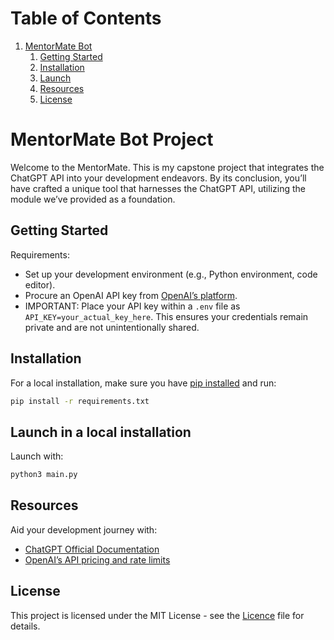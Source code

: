 
# Table of Contents

1.  [MentorMate Bot](#org544b433)
    1.  [Getting Started](#orgcbe7844)
    2.  [Installation](#org9c4e782)
    3.  [Launch](#org6f6550d)
    4.  [Resources](#orgf8323f5)
    5.  [License](#orga77384e)



<a id="org544b433"></a>

# MentorMate Bot Project

Welcome to the MentorMate. This is my capstone project that integrates the ChatGPT API into your development endeavors. By its conclusion, you&rsquo;ll have crafted a unique tool that harnesses the ChatGPT API, utilizing the module we&rsquo;ve provided as a foundation.


<a id="orgcbe7844"></a>

## Getting Started

Requirements:

-   Set up your development environment (e.g., Python environment, code editor).
-   Procure an OpenAI API key from [OpenAI&rsquo;s platform](https://www.openai.com/).
-   IMPORTANT: Place your API key within a `.env` file as `API_KEY=your_actual_key_here`. This ensures your credentials remain private and are not unintentionally shared.


<a id="org9c4e782"></a>

## Installation

For a local installation, make sure you have
[pip installed](https://pip.readthedocs.io/en/stable/installing/) and run:

```bash
pip install -r requirements.txt
```

<a id="org6f6550d"></a>

## Launch in a local installation

Launch with:

```bash
python3 main.py
```


<a id="orgf8323f5"></a>

## Resources

Aid your development journey with:

-   [ChatGPT Official Documentation](https://beta.openai.com/docs/)
-   [OpenAI&rsquo;s API pricing and rate limits](https://openai.com/pricing)

## License

This project is licensed under the MIT License - see the [Licence](./LICENSE.md) file for details.